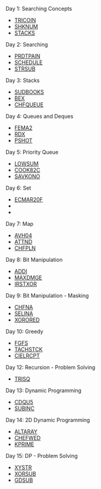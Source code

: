 Day 1: Searching Concepts
- [TRICOIN](https://www.codechef.com/MP2TO301/problems/TRICOIN)
- [SHKNUM](https://www.codechef.com/MP2TO301/problems/SHKNUM)
- [STACKS](https://www.codechef.com/MP2TO301/problems/STACKS)

Day 2: Searching
- [PRDTPAIN](https://www.codechef.com/MP2TO301/problems/PRDTPAIN)
- [SCHEDULE](https://www.codechef.com/MP2TO301/problems/SCHEDULE)
- [STRSUB](https://www.codechef.com/MP2TO301/problems/STRSUB)

Day 3: Stacks
- [SUDBOOKS](https://www.codechef.com/MP2TO301/problems/SUDBOOKS)
- [BEX](https://www.codechef.com/MP2TO301/problems/BEX)
- [CHFQUEUE](https://www.codechef.com/problems/CHFQUEUE)

Day 4: Queues and Deques
- [FEMA2](https://www.codechef.com/MP2TO301/problems/FEMA2)
- [RDX](https://www.codechef.com/problems/RDX)
- [PSHOT](https://www.codechef.com/LRNDSA02/problems/PSHOT)

Day 5: Priority Queue
- [LOWSUM](https://www.codechef.com/MP2TO301/problems/LOWSUM)
- [COOK82C](https://www.codechef.com/MP2TO301/problems/COOK82C)
- [SAVKONO](https://www.codechef.com/LRNDSA03/problems/SAVKONO)

Day 6: Set
- [ECMAR20F](https://www.codechef.com/MP2TO301/problems/ECMAR20F)
- [](https://www.codechef.com/MP2TO301/problems/VCS)
- [](https://www.codechef.com/LRNDSA03/problems/FENCE)

Day 7: Map
- [AVH04](https://www.codechef.com/MP2TO301/problems/AVH04)
- [ATTND](https://www.codechef.com/MP2TO301/problems/ATTND)
- [CHFPLN](https://www.codechef.com/MP2TO301/problems/CHFPLN)

Day 8: Bit Manipulation
- [ADDI](https://www.codechef.com/MP2TO301/problems/ADDI)
- [MAXDMGE](https://www.codechef.com/MP2TO301/problems/MAXDMGE)
- [IRSTXOR](https://www.codechef.com/problems/IRSTXOR)

Day 9: Bit Manipulation - Masking
- [CHFNA](https://www.codechef.com/MP2TO301/problems/CHFNA)
- [SELINA](https://www.codechef.com/MP2TO301/problems/SELINA)
- [XORORED](https://www.codechef.com/MP2TO301/problems/XORORED)

Day 10: Greedy
- [FGFS](https://www.codechef.com/MP2TO301/problems/FGFS)
- [TACHSTCK](https://www.codechef.com/MP2TO301/problems/TACHSTCK)
- [CIELRCPT](https://www.codechef.com/MP2TO301/problems/CIELRCPT)

Day 12: Recursion - Problem Solving
- [TRISQ](https://www.codechef.com/MP2TO301/problems/TRISQ)

Day 13: Dynamic Programming
- [CDQU5](https://www.codechef.com/MP2TO301/problems/CDQU5)
- [SUBINC](https://www.codechef.com/LRNDSA07/problems/SUBINC)

Day 14: 2D Dynamic Programming
- [ALTARAY](https://www.codechef.com/MP2TO301/problems/ALTARAY)
- [CHEFWED](https://www.codechef.com/MP2TO301/problems/CHEFWED)
- [KPRIME](https://www.codechef.com/LRNDSA07/problems/KPRIME)

Day 15: DP - Problem Solving
- [XYSTR](https://www.codechef.com/MP2TO301/problems/XYSTR)
- [XORSUB](https://www.codechef.com/MP2TO301/problems/XORSUB)
- [GDSUB](https://www.codechef.com/LRNDSA07/problems/GDSUB)